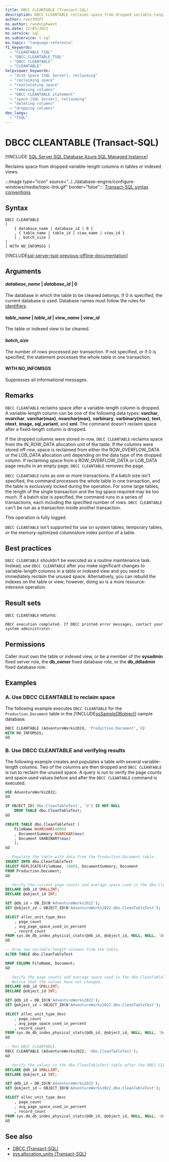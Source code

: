 ```yaml
---
title: DBCC CLEANTABLE (Transact-SQL)
description: DBCC CLEANTABLE reclaims space from dropped variable-length columns in tables or indexed views.
author: rwestMSFT
ms.author: randolphwest
ms.date: 12/05/2022
ms.service: sql
ms.subservice: t-sql
ms.topic: "language-reference"
f1_keywords:
  - "CLEANTABLE_TSQL"
  - "DBCC_CLEANTABLE_TSQL"
  - "DBCC CLEANTABLE"
  - "CLEANTABLE"
helpviewer_keywords:
  - "disk space [SQL Server], reclaiming"
  - "reclaiming space"
  - "reallocating space"
  - "removing columns"
  - "DBCC CLEANTABLE statement"
  - "space [SQL Server], reclaiming"
  - "deleting columns"
  - "dropping columns"
dev_langs:
  - "TSQL"
---
```


# DBCC CLEANTABLE (Transact-SQL)

[!INCLUDE [SQL Server SQL Database Azure SQL Managed Instance](../../includes/applies-to-version/sql-asdb-asdbmi.md)]

Reclaims space from dropped variable-length columns in tables or indexed views.

:::image type="icon" source="../../database-engine/configure-windows/media/topic-link.gif" border="false"::: [Transact-SQL syntax conventions](../../t-sql/language-elements/transact-sql-syntax-conventions-transact-sql.md)

## Syntax

```syntaxsql
DBCC CLEANTABLE
(
    { database_name | database_id | 0 }
    , { table_name | table_id | view_name | view_id }
    [ , batch_size ]
)
[ WITH NO_INFOMSGS ]
```

[!INCLUDE[sql-server-tsql-previous-offline-documentation](../../includes/sql-server-tsql-previous-offline-documentation.md)]

## Arguments

#### *database_name* | *database_id* | 0

The database in which the table to be cleaned belongs. If 0 is specified, the current database is used. Database names must follow the rules for [identifiers](../../relational-databases/databases/database-identifiers.md).

#### *table_name* | *table_id* | *view_name* | *view_id*

The table or indexed view to be cleaned.

#### *batch_size*

The number of rows processed per transaction. If not specified, or if 0 is specified, the statement processes the whole table in one transaction.

#### WITH NO_INFOMSGS

Suppresses all informational messages.

## Remarks

`DBCC CLEANTABLE` reclaims space after a variable-length column is dropped. A variable-length column can be one of the following data types: **varchar**, **nvarchar**, **varchar(max)**, **nvarchar(max)**, **varbinary**, **varbinary(max)**, **text**, **ntext**, **image**, **sql_variant**, and **xml**. The command doesn't reclaim space after a fixed-length column is dropped.

If the dropped columns were stored in-row, `DBCC CLEANTABLE` reclaims space from the IN_ROW_DATA allocation unit of the table. If the columns were stored off-row, space is reclaimed from either the ROW_OVERFLOW_DATA or the LOB_DATA allocation unit depending on the data type of the dropped column. If reclaiming space from a ROW_OVERFLOW_DATA or LOB_DATA page results in an empty page, `DBCC CLEANTABLE` removes the page.

`DBCC CLEANTABLE` runs as one or more transactions. If a batch size isn't specified, the command processes the whole table in one transaction, and the table is exclusively locked during the operation. For some large tables, the length of the single transaction and the log space required may be too much. If a batch size is specified, the command runs in a series of transactions, each including the specified number of rows. `DBCC CLEANTABLE` can't be run as a transaction inside another transaction.

This operation is fully logged.

`DBCC CLEANTABLE` isn't supported for use on system tables, temporary tables, or the memory-optimized columnstore index portion of a table.

## Best practices

`DBCC CLEANTABLE` shouldn't be executed as a routine maintenance task. Instead, use `DBCC CLEANTABLE` after you make significant changes to variable-length columns in a table or indexed view and you need to immediately reclaim the unused space. Alternatively, you can rebuild the indexes on the table or view; however, doing so is a more resource-intensive operation.

## Result sets

`DBCC CLEANTABLE` returns:

```output
DBCC execution completed. If DBCC printed error messages, contact your system administrator.
```

## Permissions

Caller must own the table or indexed view, or be a member of the **sysadmin** fixed server role, the **db_owner** fixed database role, or the **db_ddladmin** fixed database role.

## Examples

### A. Use DBCC CLEANTABLE to reclaim space

The following example executes `DBCC CLEANTABLE` for the `Production.Document` table in the [!INCLUDE[ssSampleDBobject](../../includes/sssampledbobject-md.md)] sample database.

```sql
DBCC CLEANTABLE (AdventureWorks2019, 'Production.Document', 0)
WITH NO_INFOMSGS;
GO
```

### B. Use DBCC CLEANTABLE and verifying results

The following example creates and populates a table with several variable-length columns. Two of the columns are then dropped and `DBCC CLEANTABLE` is run to reclaim the unused space. A query is run to verify the page counts and space used values before and after the `DBCC CLEANTABLE` command is executed.

```sql
USE AdventureWorks2022;
GO

IF OBJECT_ID('dbo.CleanTableTest', 'U') IS NOT NULL
    DROP TABLE dbo.CleanTableTest;
GO

CREATE TABLE dbo.CleanTableTest (
    FileName NVARCHAR(4000)
    , DocumentSummary NVARCHAR(max)
    , Document VARBINARY(max)
    );
GO

-- Populate the table with data from the Production.Document table.
INSERT INTO dbo.CleanTableTest
SELECT REPLICATE(FileName, 1000), DocumentSummary, Document
FROM Production.Document;
GO

-- Verify the current page counts and average space used in the dbo.CleanTableTest table.
DECLARE @db_id SMALLINT;
DECLARE @object_id INT;

SET @db_id = DB_ID(N'AdventureWorks2022');
SET @object_id = OBJECT_ID(N'AdventureWorks2022.dbo.CleanTableTest');

SELECT alloc_unit_type_desc
    , page_count
    , avg_page_space_used_in_percent
    , record_count
FROM sys.dm_db_index_physical_stats(@db_id, @object_id, NULL, NULL, 'Detailed');
GO

-- Drop two variable-length columns from the table.
ALTER TABLE dbo.CleanTableTest

DROP COLUMN FileName, Document;
GO

-- Verify the page counts and average space used in the dbo.CleanTableTest table
-- Notice that the values have not changed.
DECLARE @db_id SMALLINT;
DECLARE @object_id INT;

SET @db_id = DB_ID(N'AdventureWorks2022');
SET @object_id = OBJECT_ID(N'AdventureWorks2022.dbo.CleanTableTest');

SELECT alloc_unit_type_desc
    , page_count
    , avg_page_space_used_in_percent
    , record_count
FROM sys.dm_db_index_physical_stats(@db_id, @object_id, NULL, NULL, 'Detailed');
GO

-- Run DBCC CLEANTABLE.
DBCC CLEANTABLE (AdventureWorks2022, 'dbo.CleanTableTest');
GO

-- Verify the values in the dbo.CleanTableTest table after the DBCC CLEANTABLE command.
DECLARE @db_id SMALLINT;
DECLARE @object_id INT;

SET @db_id = DB_ID(N'AdventureWorks2022');
SET @object_id = OBJECT_ID(N'AdventureWorks2022.dbo.CleanTableTest');

SELECT alloc_unit_type_desc
    , page_count
    , avg_page_space_used_in_percent
    , record_count
FROM sys.dm_db_index_physical_stats(@db_id, @object_id, NULL, NULL, 'Detailed');
GO
```

## See also

- [DBCC (Transact-SQL)](../../t-sql/database-console-commands/dbcc-transact-sql.md)
- [sys.allocation_units (Transact-SQL)](../../relational-databases/system-catalog-views/sys-allocation-units-transact-sql.md)
